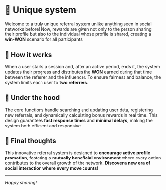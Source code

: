 # 🚀 Unique system

Welcome to a truly unique referral system unlike anything seen in social networks before! Now, rewards are given not only to the person sharing their profile but also to the individual whose profile is shared, creating a **win-WON** scenario for all participants.

## 🤝 How it works  
When a user starts a session and, after an active period, ends it, the system updates their progress and distributes the **WON** earned during that time between the referrer and the influencer. To ensure fairness and balance, the system limits each user to **two referrers**.

## 🔧 Under the hood  
The core functions handle searching and updating user data, registering new referrals, and dynamically calculating bonus rewards in real time. This design guarantees **fast response times** and **minimal delays**, making the system both efficient and responsive.

## 🌟 Final thoughts  
This innovative referral system is designed to **encourage active profile promotion**, fostering a **mutually beneficial environment** where every action contributes to the overall growth of the network. **Discover a new era of social interaction where every move counts!**


---

*Happy sharing!*  
 
  

